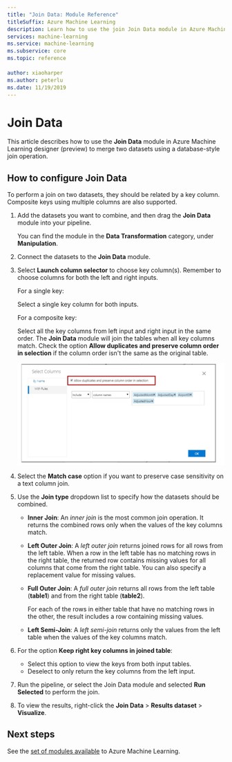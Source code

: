 ```yaml
---
title: "Join Data: Module Reference"
titleSuffix: Azure Machine Learning
description: Learn how to use the join Join Data module in Azure Machine Learning to merge datasets.
services: machine-learning
ms.service: machine-learning
ms.subservice: core
ms.topic: reference

author: xiaoharper
ms.author: peterlu
ms.date: 11/19/2019
---
```


# Join Data

This article describes how to use the **Join Data** module in Azure Machine Learning designer (preview) to merge two datasets using a database-style join operation.  

## How to configure Join Data

To perform a join on two datasets, they should be related by a key column. Composite keys using multiple columns are also supported. 

1. Add the datasets you want to combine, and then drag the **Join Data** module into your pipeline. 

    You can find the module in the **Data Transformation** category, under **Manipulation**.

1. Connect the datasets to the **Join Data** module. 
 
1. Select **Launch column selector** to choose key column(s). Remember to choose columns for both the left and right inputs.

    For a single key:

    Select a single key column for both inputs.
    
    For a composite key:

    Select all the key columns from left input and right input in the same order. The **Join Data** module will join the tables when all key columns match. Check the option **Allow duplicates and preserve column order in selection** if the column order isn't the same as the original table. 

    ![column-selector](media/module/join-data-column-selector.png)


1. Select the **Match case** option if you want to preserve case sensitivity on a text column join. 
   
1. Use the **Join type** dropdown list to specify how the datasets should be combined.  
  
    * **Inner Join**: An *inner join* is the most common join operation. It returns the combined rows only when the values of the key columns match.  
  
    * **Left Outer Join**: A *left outer join* returns joined rows for all rows from the left table. When a row in the left table has no matching rows in the right table, the returned row contains missing values for all columns that come from the right table. You can also specify a replacement value for missing values.  
  
    * **Full Outer Join**: A *full outer join* returns all rows from the left table (**table1**) and from the right table (**table2**).  
  
         For each of the rows in either table that have no matching rows in the other, the result includes a row containing missing values.  
  
    * **Left Semi-Join**: A *left semi-join* returns only the values from the left table when the values of the key columns match.  

1. For the option **Keep right key columns in joined table**:

    * Select this option to view the keys from both input tables.
    * Deselect to only return the key columns from the left input.

1. Run the pipeline, or select the Join Data module and selected **Run Selected** to perform the join.

1. To view the results, right-click the **Join Data** > **Results dataset** > **Visualize**.

## Next steps

See the [set of modules available](module-reference.md) to Azure Machine Learning. 